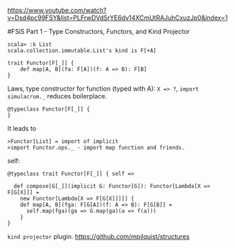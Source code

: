 https://www.youtube.com/watch?v=Dsd4pc99FSY&list=PLFrwDVdSrYE6dy14XCmUtRAJuhCxuzJp0&index=1

#FSiS Part 1 - Type Constructors, Functors, and Kind Projector
```
scala> :k List
scala.collection.immutable.List's kind is F[+A]

trait Functor[F[_]] {
    def map[A, B](fa: F[A])(f: A => B): F[B]
}
```
Laws, type constructor for function (typed with A): `X => ?`, `import simulacrum._` reduces boilerplace.

```
@typeclass Functor[F[_]] {
}
```
It leads to
```
>Functor[List] = import of implicit
>import Functor.ops._ - import map function and friends.
```

self:
```
@typeclass trait Functor[F[_]] { self =>

  def compose[G[_]](implicit G: Functor[G]): Functor[Lambda[X => F[G[X]]] =
    new Functor[Lambda[X => F[G[X]]]]] {
    def map[A, B](fga: F[G[A])(f: A => B): F[G[B]] =
      self.map(fga)(ga => G.map(ga)(a => f(a)))
    }
}
```

`kind projector` plugin.
https://github.com/mpilquist/structures
